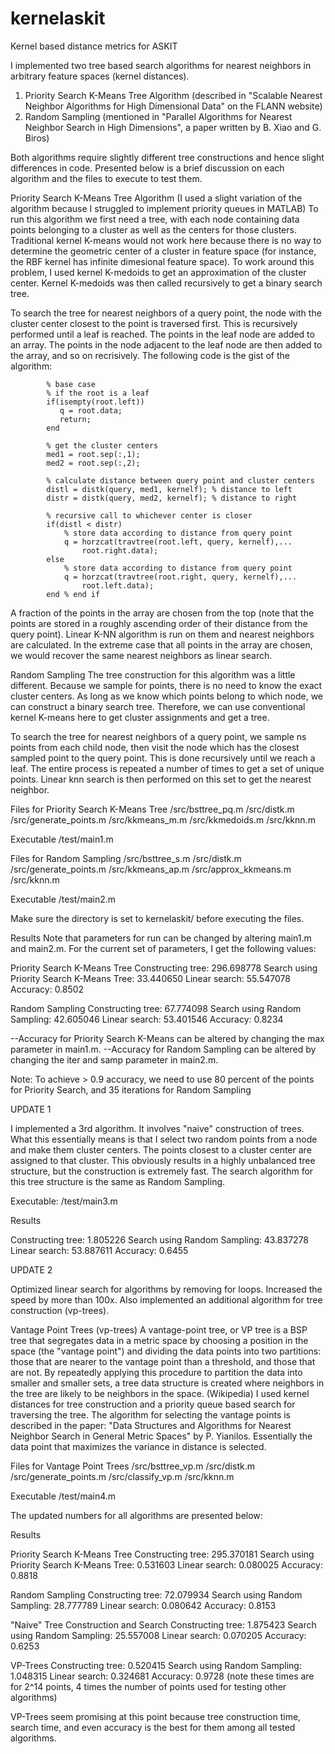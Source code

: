 # kernelaskit
Kernel based distance metrics for ASKIT

I implemented two tree based search algorithms for nearest neighbors in arbitrary feature spaces (kernel distances).
1) Priority Search K-Means Tree Algorithm (described in "Scalable Nearest Neighbor Algorithms for High Dimensional Data" on the FLANN website)
2) Random Sampling (mentioned in "Parallel Algorithms for Nearest Neighbor Search in High Dimensions", a paper written by B. Xiao and G. Biros)

Both algorithms require slightly different tree constructions and hence slight differences in code. Presented below is a brief discussion on each algorithm and the files to execute to test them. 

Priority Search K-Means Tree Algorithm (I used a slight variation of the algorithm because I struggled to implement priority queues in MATLAB)
To run this algorithm we first need a tree, with each node containing data points belonging to a cluster as well as the centers for those clusters. Traditional kernel K-means would not work here because there is no way to determine the geometric center of a cluster in feature space (for instance, the RBF kernel has infinite dimesional feature space). To work around this problem, I used kernel K-medoids to get an approximation of the cluster center. Kernel K-medoids was then called recursively to get a binary search tree. 

To search the tree for nearest neighbors of a query point, the node with the cluster center closest to the point is traversed first. This is recursively performed until a leaf is reached. The points in the leaf node are added to an array. The points in the node adjacent to the leaf node are then added to the array, and so on recrisively. The following code is the gist of the algorithm:

            % base case
            % if the root is a leaf            
            if(isempty(root.left))
               q = root.data;
               return;
            end
            
            % get the cluster centers
            med1 = root.sep(:,1);
            med2 = root.sep(:,2);
            
            % calculate distance between query point and cluster centers
            distl = distk(query, med1, kernelf); % distance to left
            distr = distk(query, med2, kernelf); % distance to right
            
            % recursive call to whichever center is closer 
            if(distl < distr)
                % store data according to distance from query point
                q = horzcat(travtree(root.left, query, kernelf),...
                    root.right.data);
            else
                % store data according to distance from query point
                q = horzcat(travtree(root.right, query, kernelf),...
                    root.left.data);
            end % end if

A fraction of the points in the array are chosen from the top (note that the points are stored in a roughly ascending order of their distance from the query point). Linear K-NN algorithm is run on them and nearest neighbors are calculated. In the extreme case that all points in the array are chosen, we would recover the same nearest neighbors as linear search. 

Random Sampling
The tree construction for this algorithm was a little different. Because we sample for points, there is no need to know the exact cluster centers. As long as we know which points belong to which node, we can construct a binary search tree. Therefore, we can use conventional kernel K-means here to get cluster assignments and get a tree.

To search the tree for nearest neighbors of a query point, we sample ns points from each child node, then visit the node which has the closest sampled point to the query point. This is done recursively until we reach a leaf. The entire process is repeated a number of times to get a set of unique points. Linear knn search is then performed on this set to get the nearest neighbor.

Files for Priority Search K-Means Tree
/src/bsttree_pq.m
/src/distk.m
/src/generate_points.m
/src/kkmeans_m.m
/src/kkmedoids.m
/src/kknn.m

Executable
/test/main1.m

Files for Random Sampling
/src/bsttree_s.m
/src/distk.m
/src/generate_points.m
/src/kkmeans_ap.m
/src/approx_kkmeans.m
/src/kknn.m

Executable
/test/main2.m

Make sure the directory is set to kernelaskit/ before executing the files.

Results
Note that parameters for run can be changed by altering main1.m and main2.m. For the current set of parameters, I get the following values:

Priority Search K-Means Tree
Constructing tree:                         296.698778
Search using Priority Search K-Means Tree: 33.440650
Linear search:                             55.547078  
Accuracy:                                  0.8502

Random Sampling
Constructing tree:                         67.774098
Search using Random Sampling:              42.605046
Linear search:                             53.401546
Accuracy:                                  0.8234

--Accuracy for Priority Search K-Means can be altered by changing the max parameter in main1.m. 
--Accuracy for Random Sampling can be altered by changing the iter and samp parameter in main2.m. 

Note: To achieve > 0.9 accuracy, we need to use 80 percent of the points for Priority Search, and 35 iterations for Random Sampling

UPDATE 1

I implemented a 3rd algorithm. It involves "naive" construction of trees. What this essentially means is that I select two random points from a node and make them cluster centers. The points closest to a cluster center are assigned to that cluster. This obviously results in a highly unbalanced tree structure, but the construction is extremely fast. The search algorithm for this tree structure is the same as Random Sampling. 

Executable: /test/main3.m

Results

Constructing tree:                         1.805226
Search using Random Sampling:              43.837278
Linear search:                             53.887611 
Accuracy:                                  0.6455

UPDATE 2

Optimized linear search for algorithms by removing for loops. Increased the speed by more than 100x. Also implemented an additional algorithm for tree construction (vp-trees). 

Vantage Point Trees (vp-trees)
A vantage-point tree, or VP tree is a BSP tree that segregates data in a metric space by choosing a position in the space (the "vantage point") and dividing the data points into two partitions: those that are nearer to the vantage point than a threshold, and those that are not. By repeatedly applying this procedure to partition the data into smaller and smaller sets, a tree data structure is created where neighbors in the tree are likely to be neighbors in the space. (Wikipedia) I used kernel distances for tree construction and a priority queue based search for traversing the tree. The algorithm for selecting the vantage points is described in the paper: "Data Structures and Algorithms for Nearest Neighbor Search in General Metric Spaces" by P. Yianilos. Essentially the data point that maximizes the variance in distance is selected.

Files for Vantage Point Trees
/src/bsttree_vp.m
/src/distk.m
/src/generate_points.m
/src/classify_vp.m
/src/kknn.m

Executable
/test/main4.m

The updated numbers for all algorithms are presented below:

Results

Priority Search K-Means Tree
Constructing tree:                         295.370181
Search using Priority Search K-Means Tree: 0.531603
Linear search:                             0.080025 
Accuracy:                                  0.8818

Random Sampling
Constructing tree:                         72.079934
Search using Random Sampling:              28.777789
Linear search:                             0.080642
Accuracy:                                  0.8153

"Naive" Tree Construction and Search
Constructing tree:                         1.875423
Search using Random Sampling:              25.557008
Linear search:                             0.070205
Accuracy:                                  0.6253

VP-Trees 
Constructing tree:                         0.520415
Search using Random Sampling:              1.048315
Linear search:                             0.324681
Accuracy:                                  0.9728
(note these times are for 2^14 points, 4 times the number of points used for testing other algorithms)

VP-Trees seem promising at this point because tree construction time, search time, and even accuracy is the best for them among all tested algorithms. 
